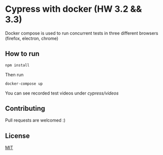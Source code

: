 # Cypress with docker (HW 3.2 && 3.3)

Docker compose is used to run concurrent tests in three different browsers (firefox, electron, chrome)

## How to run

```bash
npm install
```

Then run

```bash
docker-compose up
```

You can see recorded test videos under *cypress/videos*

## Contributing
Pull requests are welcomed :)
## License
[MIT](https://choosealicense.com/licenses/mit/)
